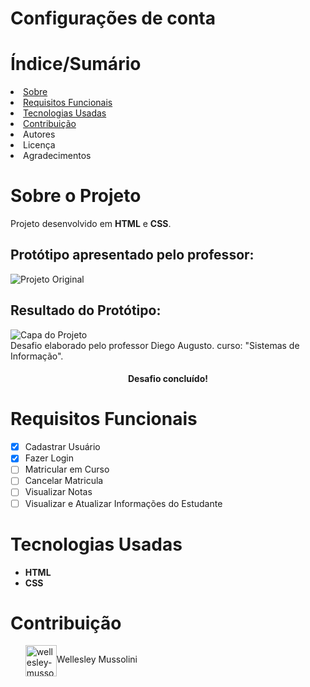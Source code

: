 # Configurações de conta

<h1>Índice/Sumário</h1>
<li><a href="#sobre-o-projeto">Sobre</a></li>
<li><a href="#requisitos-funcionais">Requisitos Funcionais</a></li>
<li><a href="#tecnologias-usadas">Tecnologias Usadas</a></li>
<li><a href="#contribuição">Contribuição</a></li>
<li>Autores</li>
<li>Licença</li>
<li>Agradecimentos</li>

<h1 dir="auto"><a aria-hidden="true" class="anchor" href="##sobre-o-projeto"><a/>Sobre o Projeto</h1>
<span>Projeto desenvolvido em <strong>HTML</strong> e <strong>CSS</strong>.</span>
<div>
    <h2>Protótipo apresentado pelo professor:</h2>
  <img src="https://uidesigndaily.fra1.digitaloceanspaces.com/uploads/1388/day_1388.png" alt="Projeto Original" />
</div>
<div>
  <h2>Resultado do Protótipo:</h2>
  <img src="https://i.ibb.co/WgcVHst/Screenshot-1.png" alt="Capa do Projeto" />
</div>
<div>
  <span>Desafio elaborado pelo professor Diego Augusto.</span>
  <span>curso: "Sistemas de Informação".</span>
</div>
<h4 align="center">Desafio concluído!</h4>

<h1 dir="auto"><a aria-hidden="true" class="anchor" href="#requisitos-funcionais"><a/>Requisitos Funcionais</h1>
 
- [x] Cadastrar Usuário
- [x] Fazer Login
- [ ] Matricular em Curso
- [ ] Cancelar Matricula
- [ ] Visualizar Notas
- [ ] Visualizar e Atualizar Informações do Estudante

<h1 dir="auto"><a aria-hidden="true" class="anchor" href="#tecnologias-usadas"><a/>Tecnologias Usadas</h1>
<ul class="contains-task-list">
    <li class="task-list-item"><strong>HTML</strong></li>
    <li class="task-list-item"> <strong>CSS</strong></li>
</ul>

<h1><a href="#contribuição"><a/>Contribuição</h1>

<ul class="colaboradores" style="display: flex">
    <img src="https://avatars.githubusercontent.com/u/76730007?v=4" alt="wellesley-mussolini" width="50" />
    <p>Wellesley Mussolini</p>
</ul>
